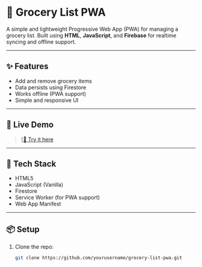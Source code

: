 # 🛒 Grocery List PWA

A simple and lightweight Progressive Web App (PWA) for managing a grocery list. Built using **HTML**, **JavaScript**, and **Firebase** for realtime syncing and offline support.

---

## ✨ Features

- Add and remove grocery items
- Data persists using Firestore
- Works offline (PWA support)
- Simple and responsive UI

---

## 🚀 Live Demo

> [[🔗 Try it here]((https://pagkaleche.github.io/WebDevTrends/))

---

## 🔧 Tech Stack

- HTML5
- JavaScript (Vanilla)
- Firestore
- Service Worker (for PWA support)
- Web App Manifest

---

## 📦 Setup

1. Clone the repo:

   ```bash
   git clone https://github.com/yourusername/grocery-list-pwa.git
